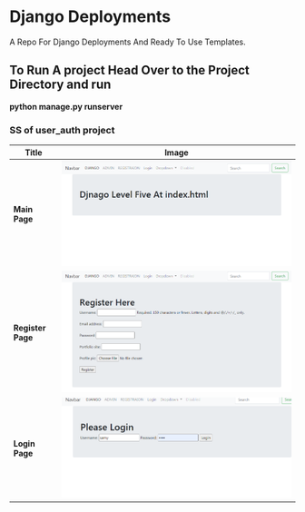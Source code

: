 # Django Deployments
A Repo For Django Deployments And Ready To Use Templates.
## To Run A project Head Over to the Project Directory and run
**python manage.py runserver**

### SS of user_auth project

| Title      | Image |
| ----------- | ----------- |
| **Main Page** | ![Main Page](https://raw.githubusercontent.com/darpanrajput/Django-Deployments/master/SS/main_page.PNG "Main Page")      |
| **Register Page** | ![Register Page](https://github.com/darpanrajput/Django-Deployments/blob/master/SS/registerpage.PNG?raw=true "Register Page")|
| **Login Page** | ![Login Page](https://raw.githubusercontent.com/darpanrajput/Django-Deployments/master/SS/userauthpic.PNG "Login Page")|
